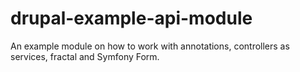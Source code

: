 # drupal-example-api-module
An example module on how to work with annotations, controllers as services, fractal and Symfony Form.
